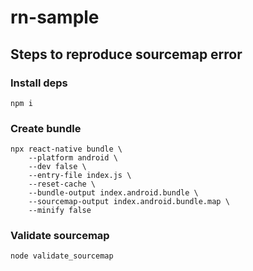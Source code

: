 # rn-sample

## Steps to reproduce sourcemap error

### Install deps
```npm i```

### Create bundle
```
npx react-native bundle \                                       
    --platform android \
    --dev false \
    --entry-file index.js \
    --reset-cache \
    --bundle-output index.android.bundle \
    --sourcemap-output index.android.bundle.map \
    --minify false
```    

### Validate sourcemap
```node validate_sourcemap```
